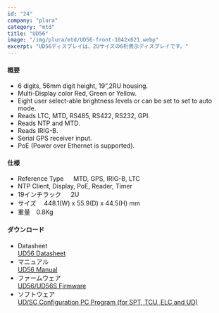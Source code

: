 ```yaml
---
id: "24"
company: "plura"
category: "mtd"
title: "UD56"
image: "/img/plura/mtd/UD56-front-1042x621.webp"
excerpt: "UD56ディスプレイは、2Uサイズの6桁表示ディスプレイです。"
---
```

#### 概要
* 6 digits, 56mm digit height, 19”,2RU housing.
* Multi-Display color Red, Green or Yellow.
* Eight user select-able brightness levels or can be set to set to auto mode.
* Reads LTC, MTD, RS485, RS422, RS232, GPI.
* Reads NTP and MTD.
* Reads IRIG-B.
* Serial GPS receiver input.
* PoE (Power over Ethernet is supported).

#### 仕様 
* Reference Type &emsp;  MTD, GPS, IRIG-B, LTC
* NTP Client, Display, PoE, Reader, Timer
* 19インチラック &emsp; 2U  
* サイズ &emsp;448.1(W) x 55.9(D) x 44.5(H) mm  
* 重量&emsp;0.8Kg  

#### ダウンロード
* Datasheet  
    [UD56 Datasheet](https://plurainc.com/files/downloads/timing-solutions/datasheet/deUD56leaflet.pdf)  
* マニュアル  
    [UD56 Manual](https://plurainc.com/files/downloads/timing-solutions/manual/eUDmanual.pdf)  
* ファームウェア  
    [UD56/UD56S Firmware](https://plurainc.com/files/downloads/timing-solutions/firmware/ud56-ud56s.zip)  
* ソフトウェア  
    [UD/SC Configuration PC Program (for SPT, TCU, ELC and UD)](https://plurainc.com/files/downloads/timing-solutions/software/udsc.zip)  
